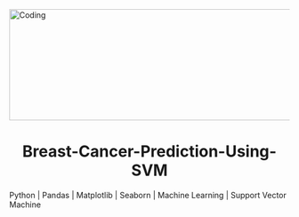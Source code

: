 <img align="top" height = 200 alt="Coding" width="900" src="https://media.giphy.com/media/gutZ5Pm6Xl62eIf5RZ/giphy.gif">
<h1 align="center">Breast-Cancer-Prediction-Using-SVM</h1> 
Python | Pandas | Matplotlib | Seaborn | Machine Learning | Support Vector  Machine

